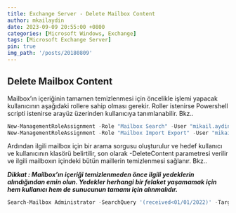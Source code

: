 ```yaml
---
title: Exchange Server - Delete Mailbox Content
author: mkailaydin
date: 2023-09-09 20:55:00 +0800
categories: [Microsoft Windows, Exchange]
tags: [Microsoft Exchange Server]
pin: true
img_path: '/posts/20180809'
---
```


## Delete Mailbox Content

Mailbox’ın içeriğinin tamamen temizlenmesi için öncelikle işlemi yapacak kullanıcının aşağıdaki rollere sahip olması gerekir.  Roller istenirse Powershell scripti istenirse arayüz üzerinden kullanıcıya tanımlanabilir. Bkz..

```powershell
New-ManagementRoleAssignment -Role "Mailbox Search" -User "mikail.aydin"
New-ManagementRoleAssignment -Role "Mailbox Import Export" -User "mikail.aydin"
```

Ardından ilgili mailbox için bir arama sorgusu oluşturulur ve hedef kullanıcı ve kullanıcının klasörü belirtilir, son olarak -DeleteContent parametresi verilir ve ilgili mailboxın içindeki bütün maillerin temizlenmesi sağlanır. Bkz..

***Dikkat : Mailbox’ın içeriği temizlenmeden önce ilgili yedeklerin alındığından emin olun. Yedekler herhangi bir felaket yaşamamak için hem kullanıcı hem de sunucunun tamamı için alınmalıdır.*** 

```powershell
Search-Mailbox Administrator -SearchQuery '(received<01/01/2022)' -TargetMailbox Administrator -TargetFolder Administrator -DeleteContent
```